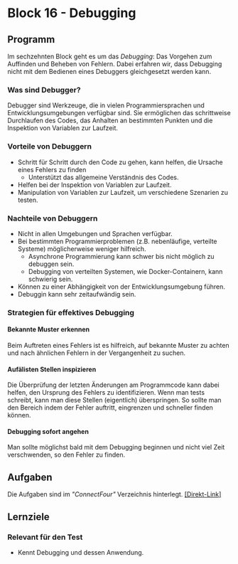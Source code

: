 # Block 16 - Debugging

## Programm

Im sechzehnten Block geht es um das _Debugging_: Das Vorgehen zum Auffinden und Beheben von Fehlern. Dabei erfahren wir, dass Debugging nicht mit dem Bedienen eines Debuggers gleichgesetzt werden kann.

### Was sind Debugger?

Debugger sind Werkzeuge, die in vielen Programmiersprachen und Entwicklungsumgebungen verfügbar sind. Sie ermöglichen das schrittweise Durchlaufen des Codes, das Anhalten an bestimmten Punkten und die Inspektion von Variablen zur Laufzeit.

### Vorteile von Debuggern

- Schritt für Schritt durch den Code zu gehen, kann helfen, die Ursache eines Fehlers zu finden
  - Unterstützt das allgemeine Verständnis des Codes.
- Helfen bei der Inspektion von Variablen zur Laufzeit.
- Manipulation von Variablen zur Laufzeit, um verschiedene Szenarien zu testen.

### Nachteile von Debuggern

- Nicht in allen Umgebungen und Sprachen verfügbar.
- Bei bestimmten Programmierproblemen (z.B. nebenläufige, verteilte Systeme) möglicherweise weniger hilfreich.
  - Asynchrone Programmierung kann schwer bis nicht möglich zu debuggen sein.
  - Debugging von verteilten Systemen, wie Docker-Containern, kann schwierig sein.
- Können zu einer Abhängigkeit von der Entwicklungsumgebung führen.
- Debuggin kann sehr zeitaufwändig sein.

### Strategien für effektives Debugging

#### Bekannte Muster erkennen

Beim Auftreten eines Fehlers ist es hilfreich, auf bekannte Muster zu achten und nach ähnlichen Fehlern in der Vergangenheit zu suchen.

#### Aufälisten Stellen inspizieren

Die Überprüfung der letzten Änderungen am Programmcode kann dabei helfen, den Ursprung des Fehlers zu identifizieren. Wenn man tests schreibt, kann man diese Stellen (eigentlich) überspringen. So sollte man den Bereich indem der Fehler auftritt, eingrenzen und schneller finden können.

#### Debugging sofort angehen

Man sollte möglichst bald mit dem Debugging beginnen und nicht viel Zeit verschwenden, so den Fehler zu finden.

## Aufgaben

Die Aufgaben sind im _"ConnectFour"_ Verzeichnis hinterlegt. [[Direkt-Link]](../Tasks/ConnectFour/Aufgaben.md)

## Lernziele

### Relevant für den Test

- Kennt Debugging und dessen Anwendung.

